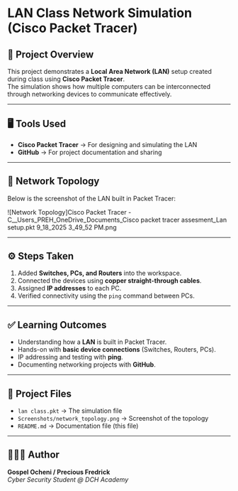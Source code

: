 # LAN Class Network Simulation (Cisco Packet Tracer)

## 📌 Project Overview
This project demonstrates a **Local Area Network (LAN)** setup created during class using **Cisco Packet Tracer**.  
The simulation shows how multiple computers can be interconnected through networking devices to communicate effectively.

---

## 🖥️ Tools Used
- **Cisco Packet Tracer** → For designing and simulating the LAN  
- **GitHub** → For project documentation and sharing  

---

## 📡 Network Topology
Below is the screenshot of the LAN built in Packet Tracer:

![Network Topology]Cisco Packet Tracer - C__Users_PREH_OneDrive_Documents_Cisco packet tracer assesment_Lan setup.pkt 9_18_2025 3_49_52 PM.png

---

## ⚙️ Steps Taken
1. Added **Switches, PCs, and Routers** into the workspace.  
2. Connected the devices using **copper straight-through cables**.  
3. Assigned **IP addresses** to each PC.  
4. Verified connectivity using the `ping` command between PCs.  

---

## ✅ Learning Outcomes
- Understanding how a **LAN** is built in Packet Tracer.  
- Hands-on with **basic device connections** (Switches, Routers, PCs).  
- IP addressing and testing with **ping**.  
- Documenting networking projects with **GitHub**.  

---

## 📂 Project Files
- `lan class.pkt` → The simulation file  
- `Screenshots/network_topology.png` → Screenshot of the topology  
- `README.md` → Documentation file (this file)  

---

## 👨🏽‍💻 Author
**Gospel Ocheni / Precious Fredrick**  
*Cyber Security Student @ DCH Academy*
